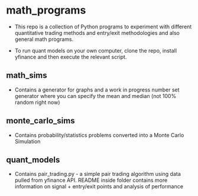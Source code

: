 # math_programs

- This repo is a collection of Python programs to experiment with different quantitative trading methods and entry/exit methodologies and also general math programs.

- To run quant models on your own computer, clone the repo, install yfinance and then execute the relevant script.

## math_sims

- Contains a generator for graphs and a work in progress number set generator where you can specify the mean and median (not 100% random right now)

## monte_carlo_sims

- Contains probability/statistics problems converted into a Monte Carlo Simulation

## quant_models

- Contains pair_trading.py - a simple pair trading algorithm using data pulled from yfinance API. README inside folder contains more information on signal + entry/exit points and analysis of performance